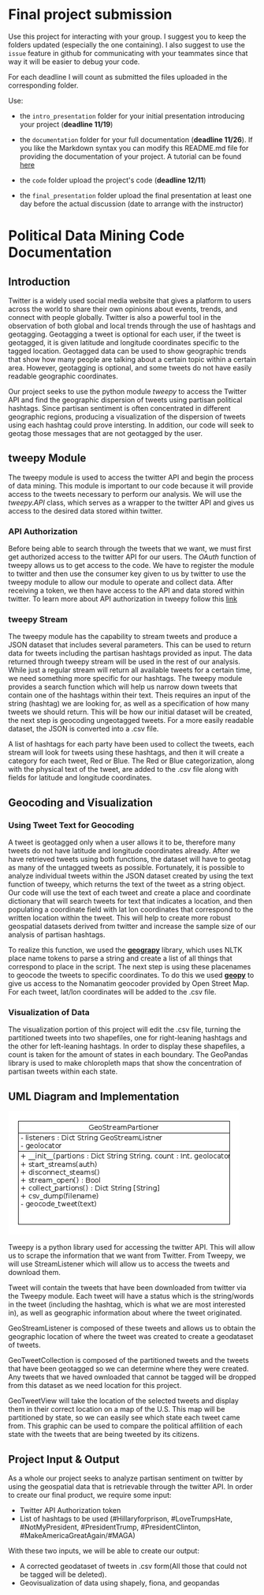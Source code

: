 # Final project submission


Use this project for interacting with your group. I suggest you to keep the folders updated (especially the one containing). I also suggest to use the `issue` feature in github for communicating with your teammates since that way it will be easier to debug your code.

For each deadline I will count as submitted the files uploaded in the corresponding folder.

Use:

- the `intro_presentation` folder for your initial presentation introducing your project (**deadline 11/19**)

- the `documentation` folder for your full documentation (**deadline 11/26**). If you like the Markdown syntax you can modify this README.md file for providing the documentation of your project. A tutorial can be found [here](https://www.markdowntutorial.com)

- the `code` folder upload the project's code (**deadline 12/11**)

- the `final_presentation` folder upload the final presentation at least one day before the actual discussion (date to arrange with the instructor)

# Political Data Mining Code Documentation

## Introduction

Twitter is a widely used social media website that gives a platform to users across the world to share their own opinions about events, trends, and connect with people globally. Twitter is also a powerful tool in the observation of both global and local trends through the use of hashtags and geotagging. Geotagging a tweet is optional for each user, if the tweet is geotagged, it is given latitude and longitude coordinates specific to the tagged location. Geotagged data can be used to show geographic trends that show how many people are talking about a certain topic within a certain area. However, geotagging is optional, and some tweets do not have easily readable geographic coordinates.

Our project seeks to use the python module _tweepy_ to access the Twitter API and find the geographic dispersion of tweets using partisan political hashtags. Since partisan sentiment is often concentrated in different geographic regions, producing a visualization of the dispersion of tweets using each hashtag could prove intersting. In addition, our code will seek to geotag those messages that are not geotagged by the user.

## tweepy Module

The tweepy module is used to access the twitter API and begin the process of data mining. This module is important to our code because it will provide access to the tweets necessary to perform our analysis. We will use the _tweepy.API_ class, which serves as a wrapper to the twitter API and gives us access to the desired data stored within twitter. 

### API Authorization

Before being able to search through the tweets that we want, we must first get authorized access to the twitter API for our users. The _OAuth_ function of tweepy allows us to get access to the code. We have to register the module to twitter and then use the consumer key given to us by twitter to use the tweepy module to allow our module to operate and collect data. After receiving a token, we then have access to the API and data stored within twitter. To learn more about API authorization in tweepy follow this [link](http://tweepy.readthedocs.io/en/v3.5.0/auth_tutorial.html)

### tweepy Stream

The tweepy module has the capability to stream tweets and produce a JSON dataset that includes several parameters. This can be used to return data for tweets including the partisan hashtags provided as input. The data returned through tweepy stream will be used in the rest of our analysis. While just a regular stream will return all available tweets for a certain time, we need something more specific for our hashtags. The tweepy module provides a search function which will help us narrow down tweets that contain one of the hashtags within their text. Theis requires an input of the string (hashtag) we are looking for, as well as a specification of how many tweets we should return. This will be how our initial dataset will be created, the next step is geocoding ungeotagged tweets. For a more easily readable dataset, the JSON is converted into a .csv file.

A list of hashtags for each party have been used to collect the tweets, each stream will look for tweets using these hashtags, and then it will create a category for each tweet, Red or Blue. The Red or Blue categorization, along with the physical text of the tweet, are added to the .csv file along with fields for latitude and longitude coordinates. 

## Geocoding and Visualization

### Using Tweet Text for Geocoding

A tweet is geotagged only when a user allows it to be, therefore many tweets do not have latitude and longitude coordinates already. After we have retrieved tweets using both functions, the dataset will have to geotag as many of the untagged tweets as possible. Fortunately, it is possible to analyze individual tweets within the JSON dataset created by using the text function of tweepy, which returns the text of the tweet as a string object. Our code will use the text of each tweet and create a place and coordinate dictionary that will search tweets for text that indicates a location, and then populating a coordinate field with lat lon coordinates that correspond to the written location within the tweet. This will help to create more robust geospatial datasets derived from twitter and increase the sample size of our analysis of partisan hashtags.

To realize this function, we used the [**geograpy**](https://pypi.python.org/pypi/geograpy) library, which uses NLTK place name tokens to parse a string and create a list of all things that correspond to place in the script. The next step is using these placenames to geocode the tweets to specific coordinates. To do this we used [**geopy**](https://pypi.python.org/pypi/geopy) to give us access to the Nomanatim geocoder provided by Open Street Map. For each tweet, lat/lon coordinates will be added to the .csv file.

### Visualization of Data

The visualization portion of this project will edit the .csv file, turning the partitioned tweets into two shapefiles, one for right-leaning hashtags and the other for left-leaning hashtags. In order to display these shapefiles, a count is taken for the amount of states in each boundary. The GeoPandas library is used to make chloropleth maps that show the concentration of partisan tweets within each state. 

## UML Diagram and Implementation

![UML Diagram](/documentation/uml.png)

Tweepy is a python library used for accessing the twitter API. This will allow us to scrape the information that we want from Twitter. From  Tweepy, we will use StreamListener which will allow us to access the tweets and download them.

Tweet will contain the tweets that have been downloaded from twitter via the Tweepy module. Each tweet will have a status which is the string/words in the tweet (including the hashtag, which is what we are most interested in), as well as geographic information about where the tweet originated. 

GeoStreamListener is composed of these tweets and allows us to obtain the geographic location of where the tweet was created to create a geodataset of tweets. 

GeoTweetCollection is composed of the partitioned tweets and the tweets that have been geotagged so we can determine where they were created. Any tweets that we haved ownloaded that cannot be tagged will be dropped from this dataset as we need location for this project.

GeoTweetView will take the location of the selected tweets and display them in their correct location on a map of the U.S. This map will be partitioned by state, so we can easily see which state each tweet came from. This graphic can be used to compare the political affilition of each state with the tweets that are being tweeted by its citizens. 


## Project Input & Output

As a whole our project seeks to analyze partisan sentiment on twitter by using the geospatial data that is retrievable through the twitter API. In order to create our final product, we require some input:

* Twitter API Authorization token
* List of hashtags to be used (#Hillaryforprison, #LoveTrumpsHate, #NotMyPresident, #PresidentTrump, #PresidentClinton, #MakeAmericaGreatAgain/#MAGA)

With these two inputs, we will be able to create our output:

* A corrected geodataset of tweets in .csv form(All those that could not be tagged will be deleted).
* Geovisualization of data using shapely, fiona, and geopandas


